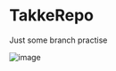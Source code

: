 # TakkeRepo

Just some branch practise



![image](https://user-images.githubusercontent.com/11202073/47908388-66211800-de8d-11e8-807b-f37eb5b2d2f1.png)
